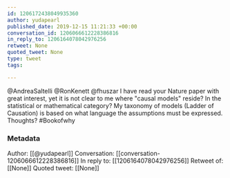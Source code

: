 ```yaml
---
id: 1206172438049935360
author: yudapearl
published_date: 2019-12-15 11:21:33 +00:00
conversation_id: 1206066612228386816
in_reply_to: 1206164078042976256
retweet: None
quoted_tweet: None
type: tweet
tags:

---
```


@AndreaSaltelli @RonKenett @fhuszar I have read your Nature paper with great interest, yet it is not clear to me where "causal models" reside? In the statistical or mathematical category? My taxonomy of models (Ladder of Causation) is based on what language  the assumptions must be expressed. Thoughts? #Bookofwhy

### Metadata

Author: [[@yudapearl]]
Conversation: [[conversation-1206066612228386816]]
In reply to: [[1206164078042976256]]
Retweet of: [[None]]
Quoted tweet: [[None]]
